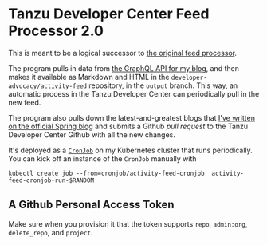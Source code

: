 # Tanzu Developer Center Feed Processor 2.0

This is meant to be a logical successor to [the original feed processor](https://github.com/developer-advocacy/feed-processor). 

The program pulls in data from [the GraphQL API for my blog](https://api.joshlong.com/graphiql), and then makes it available as Markdown and HTML in the `developer-advocacy/activity-feed` repository, in the `output` branch. This way, an automatic process in the Tanzu Developer Center can periodically pull in the new feed.   

The program also pulls down the latest-and-greatest blogs that [I've written on the official Spring blog](https://spring.io/blog) and submits a Github _pull request_ to the Tanzu Developer Center Github with all the new changes. 

It's deployed as a [`CronJob`](https://kubernetes.io/docs/concepts/workloads/controllers/cron-jobs/) on my Kubernetes cluster that runs periodically. You can kick off an instance of the `CronJob` manually with 

```shell
kubectl create job --from=cronjob/activity-feed-cronjob  activity-feed-cronjob-run-$RANDOM
```

##  A Github Personal Access Token 

Make sure when you provision it that the token supports `repo`, `admin:org`, `delete_repo`, and `project`.
